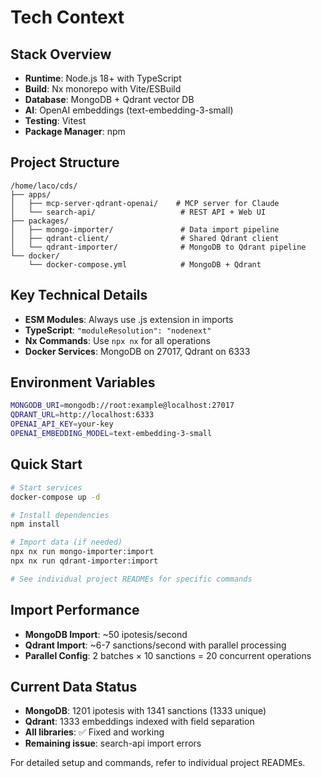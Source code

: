 # Tech Context

## Stack Overview

- **Runtime**: Node.js 18+ with TypeScript
- **Build**: Nx monorepo with Vite/ESBuild
- **Database**: MongoDB + Qdrant vector DB
- **AI**: OpenAI embeddings (text-embedding-3-small)
- **Testing**: Vitest
- **Package Manager**: npm

## Project Structure

```
/home/laco/cds/
├── apps/
│   ├── mcp-server-qdrant-openai/    # MCP server for Claude
│   └── search-api/                   # REST API + Web UI
├── packages/
│   ├── mongo-importer/               # Data import pipeline
│   ├── qdrant-client/                # Shared Qdrant client
│   └── qdrant-importer/              # MongoDB to Qdrant pipeline
└── docker/
    └── docker-compose.yml            # MongoDB + Qdrant
```

## Key Technical Details

- **ESM Modules**: Always use .js extension in imports
- **TypeScript**: `"moduleResolution": "nodenext"`
- **Nx Commands**: Use `npx nx` for all operations
- **Docker Services**: MongoDB on 27017, Qdrant on 6333

## Environment Variables

```bash
MONGODB_URI=mongodb://root:example@localhost:27017
QDRANT_URL=http://localhost:6333
OPENAI_API_KEY=your-key
OPENAI_EMBEDDING_MODEL=text-embedding-3-small
```

## Quick Start

```bash
# Start services
docker-compose up -d

# Install dependencies
npm install

# Import data (if needed)
npx nx run mongo-importer:import
npx nx run qdrant-importer:import

# See individual project READMEs for specific commands
```

## Import Performance

- **MongoDB Import**: ~50 ipotesis/second
- **Qdrant Import**: ~6-7 sanctions/second with parallel processing
- **Parallel Config**: 2 batches × 10 sanctions = 20 concurrent operations

## Current Data Status

- **MongoDB**: 1201 ipotesis with 1341 sanctions (1333 unique)
- **Qdrant**: 1333 embeddings indexed with field separation
- **All libraries**: ✅ Fixed and working
- **Remaining issue**: search-api import errors

For detailed setup and commands, refer to individual project READMEs.